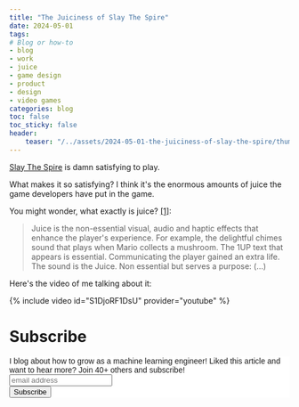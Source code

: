 ```yaml
---
title: "The Juiciness of Slay The Spire"
date: 2024-05-01
tags:
# Blog or how-to
- blog
- work
- juice
- game design
- product
- design
- video games
categories: blog
toc: false
toc_sticky: false
header:
    teaser: "/../assets/2024-05-01-the-juiciness-of-slay-the-spire/thumbnail.png"
---
```

<!-- ctrl + alt + v -->

[Slay The Spire](https://store.steampowered.com/app/646570/Slay_the_Spire/) is damn satisfying to play. 

What makes it so satisfying? I think it's the enormous amounts of juice the game developers have put in the game.

You might wonder, what exactly is juice? [[1]](https://garden.bradwoods.io/notes/design/juice):

> Juice is the non-essential visual, audio and haptic effects that enhance the player's experience. For example, the delightful chimes sound that plays when Mario collects a mushroom. The 1UP text that appears is essential. Communicating the player gained an extra life. The sound is the Juice. Non essential but serves a purpose: (...)

Here's the video of me talking about it:

{% include video id="S1DjoRF1DsU" provider="youtube" %}

# Subscribe

<!-- Begin Mailchimp Signup Form -->
<link href="//cdn-images.mailchimp.com/embedcode/horizontal-slim-10_7.css" rel="stylesheet" type="text/css">
<style type="text/css">
#mc_embed_signup{background:#fff; clear:left; font:14px Helvetica,Arial,sans-serif; width:100%;}
/* Add your own Mailchimp form style overrides in your site stylesheet or in this style block.
    We recommend moving this block and the preceding CSS link to the HEAD of your HTML file. */
</style>
<div id="mc_embed_signup">
<form action="https://gmail.us3.list-manage.com/subscribe/post?u=92fe86c389878585bc87837e8&amp;id=50543deff9" method="post" id="mc-embedded-subscribe-form" name="mc-embedded-subscribe-form" class="validate" target="_blank" novalidate>
    <div id="mc_embed_signup_scroll">
<label for="mce-EMAIL">I blog about how to grow as a machine learning engineer! Liked this article and want to hear more? Join 40+ others and subscribe!</label>
<input type="email" value="" name="EMAIL" class="email" id="mce-EMAIL" placeholder="email address" required>
    <!-- real people should not fill this in and expect good things - do not remove this or risk form bot signups-->
    <div style="position: absolute; left: -5000px;" aria-hidden="true"><input type="text" name="b_92fe86c389878585bc87837e8_50543deff9" tabindex="-1" value=""></div>
    <div class="clear"><input type="submit" value="Subscribe" name="subscribe" id="mc-embedded-subscribe" class="button"></div>
    </div>
</form>
</div>
<!--End mc_embed_signup-->
    